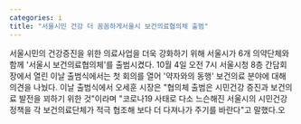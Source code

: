 ```yaml
---
categories: i
title: "서울시민 건강 더 꼼꼼하게서울시 보건의료협의체 출범"
---
```

서울시민의 건강증진을 위한 의료사업을 더욱 강화하기 위해 서울시가 6개 의약단체와 함께 &#39;서울시 보건의료협의체&#39;를 출범시켰다. 10월 4일 오전 7시 서울시청 8층 간담회장에서 열린 이날 출범식에서는 첫 회의를 열어 &#39;약자와의 동행&#39; 보건의료 분야에 대해 의견을 나눴다. 이날 출범식에서 오세훈 시장은 "협의체 출범은 시민건강 증진과 보건의료 발전을 꾀하기 위한 것"이라며 "코로나19 사태로 다소 느슨해진 서울시의 시민건강 정책을 각 보건의료단체가 적극 협조해 보다 더 다져나가 주기를 바란다"고 말했다.오